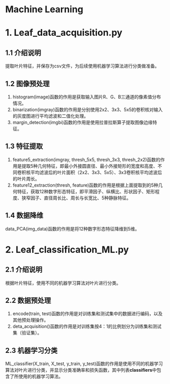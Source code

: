 Machine Learning
===

# 1. Leaf_data_acquisition.py
## 1.1 介绍说明
提取叶片特征，并保存为csv文件，为后续使用机器学习算法进行分类做准备。
## 1.2 图像预处理
1. histogram(image)函数的作用是获取输入图片R、G、B三通道的像素值分布情况。
2. binarization(imgray)函数的作用是分别使用2x2、3x3、5x5的卷积核对输入的灰度图进行平均滤波和二值化处理。
3. margin_detection(imgbi)函数的作用是使用拉普拉斯算子提取图像边缘特征。
## 1.3 特征提取
1. feature5_extraction(imgray, thresh_5x5, thresh_3x3, thresh_2x2)函数的作用是提取5种几何特征，即最小外接圆直径、最小外接矩形的宽度和高度、不同卷积核平均滤波后的叶片面积（2x2、3x3、5x5）、3x3卷积核平均滤波后的叶片周长。
2. feature12_extraction(thresh, feature)函数的作用是根据上面提取到的5种几何特征，获取12种数字形态特征，即平滑因子、纵横比、形状因子、矩形程度、狭窄因子、直径周长比、周长与长宽比、5种静脉特征。
## 1.4 数据降维
data_PCA(img_data)函数的作用是将12种数字形态特征降维到5维。


# 2. Leaf_classification_ML.py
## 2.1 介绍说明
根据叶片特征，使用不同的机器学习算法对叶片进行分类。
## 2.2 数据预处理
1. encode(train, test)函数的作用是对训练集和测试集中的数据进行编码，以及其他预处理操作。
2. deta_acquisition()函数的作用是对训练集按4：1的比例划分为训练集和测试集（验证集）。
## 2.3 机器学习分类
ML_classifier(X_train, X_test, y_train, y_test)函数的作用是使用不同的机器学习算法对叶片进行分类，并显示分类准确率和损失函数，其中列表**classifiers**中包含了所使用的机器学习算法。
